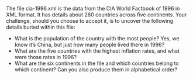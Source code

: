 The file cia-1996.xml is the data from the CIA World Factbook of 1996 in XML format. It has details about 260 countries across five continents. Your challenge, should you choose to accept it, is to uncover the following details buried within this file:

- What is the population of the country with the most people? Yes, we know it’s China, but just how many people lived there in 1996?
- What are the five countries with the highest inflation rates, and what were those rates in 1996?
- What are the six continents in the file and which countries belong to which continent? Can you also produce them in alphabetical order?

